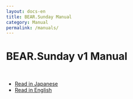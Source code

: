 ```yaml
---
layout: docs-en
title: BEAR.Sunday Manual
category: Manual
permalink: /manuals/
---
```


# BEAR.Sunday v1 Manual

<br>
<ul>
  <li>
    <a href="/manuals/1.0/ja/index.html">Read in Japanese</a>
  </li>
  <li>
    <a href="/manuals/1.0/en/index.html">Read in English</a>
  </li>
</ul>
